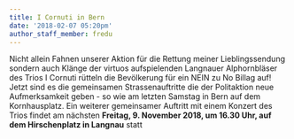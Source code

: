 ```yaml
---
title: I Cornuti in Bern
date: '2018-02-07 05:20pm'
author_staff_member: fredu
---
```

Nicht allein Fahnen unserer Aktion für die Rettung meiner Lieblingssendung sondern auch Klänge der virtuos aufspielenden Langnauer Alphornbläser des Trios I Cornuti rütteln die Bevölkerung für ein NEIN zu No Billag auf! Jetzt sind es die gemeinsamen Strassenauftritte die der Politaktion neue Aufmerksamkeit geben - so wie am letzten Samstag in Bern auf dem Kornhausplatz. Ein weiterer gemeinsamer Auftritt mit einem Konzert des Trios findet am nächsten **Freitag, 9. November 2018, um 16.30 Uhr, auf dem Hirschenplatz in Langnau** statt
